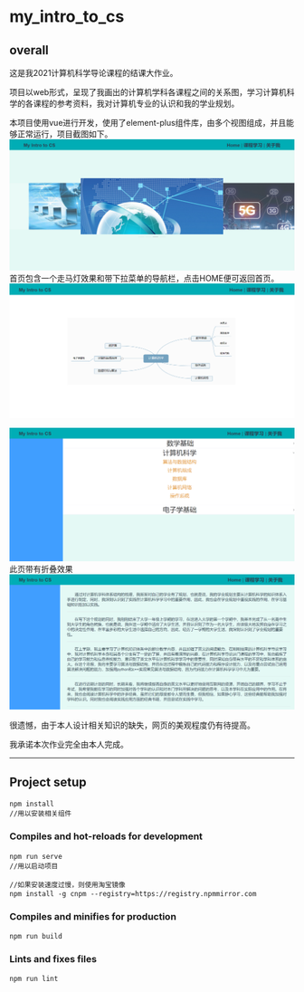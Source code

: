 # my_intro_to_cs

## overall

这是我2021计算机科学导论课程的结课大作业。

项目以web形式，呈现了我画出的计算机学科各课程之间的关系图，学习计算机科学的各课程的参考资料，我对计算机专业的认识和我的学业规划。

本项目使用vue进行开发，使用了element-plus组件库，由多个视图组成，并且能够正常运行，项目截图如下。
![avatar](src\results\1.png)
首页包含一个走马灯效果和带下拉菜单的导航栏，点击HOME便可返回首页。
![avatar](src\results\2.png)

![avatar](src\results\3.png)
此页带有折叠效果
![avatar](src\results\4.png)

很遗憾，由于本人设计相关知识的缺失，网页的美观程度仍有待提高。

我承诺本次作业完全由本人完成。

----
## Project setup
```
npm install
//用以安装相关组件
```

### Compiles and hot-reloads for development
```
npm run serve
//用以启动项目

//如果安装速度过慢，则使用淘宝镜像
npm install -g cnpm --registry=https://registry.npmmirror.com
```

### Compiles and minifies for production
```
npm run build
```

### Lints and fixes files
```
npm run lint
```
